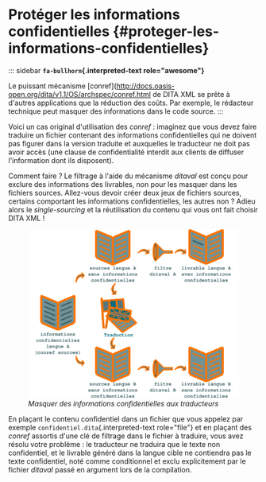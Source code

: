 # Protéger les informations confidentielles {#proteger-les-informations-confidentielles}

::: sidebar
**`fa-bullhorn`{.interpreted-text role="awesome"}**

Le puissant mécanisme
\[conref\](<http://docs.oasis-open.org/dita/v1.1/OS/archspec/conref.html>
de DITA XML se prête à d\'autres applications que la réduction des
coûts. Par exemple, le rédacteur technique peut masquer des informations
dans le code source.
:::

Voici un cas original d\'utilisation des *conref* : imaginez que vous
devez faire traduire un fichier contenant des informations
confidentielles qui ne doivent pas figurer dans la version traduite et
auxquelles le traducteur ne doit pas avoir accès (une clause de
confidentialité interdit aux clients de diffuser l\'information dont ils
disposent).

Comment faire ? Le filtrage à l\'aide du mécanisme *ditaval* est conçu
pour exclure des informations des livrables, non pour les masquer dans
les fichiers sources. Allez-vous devoir créer deux jeux de fichiers
sources, certains comportant les informations confidentielles, les
autres non ? Adieu alors le *single-sourcing* et la réutilisation du
contenu qui vous ont fait choisir DITA XML !

<figure>
<img src="graphics/confidentiel.svg" alt="graphics/confidentiel.svg" />
<figcaption><em>Masquer des informations confidentielles aux
traducteurs</em></figcaption>
</figure>

En plaçant le contenu confidentiel dans un fichier que vous appelez par
exemple `confidentiel.dita`{.interpreted-text role="file"} et en plaçant
des *conref* assortis d\'une clé de filtrage dans le fichier à traduire,
vous avez résolu votre problème : le traducteur ne traduira que le texte
non confidentiel, et le livrable généré dans la langue cible ne
contiendra pas le texte confidentiel, noté comme conditionnel et exclu
explicitement par le fichier *ditaval* passé en argument lors de la
compilation.
